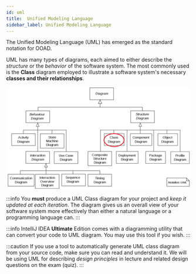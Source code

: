 ```yaml
---
id: uml
title:  Unified Modeling Language
sidebar_label: Unified Modeling Language
---
```


The Unified Modeling Language (UML) has emerged as the standard notation for OOAD. 

UML has many types of diagrams, each aimed to either describe the _structure_ or the _behavior_ of the software system. 
The most commonly used is the **Class** diagram employed to illustrate a software system's necessary **classes and their relationships**.

![](../../../static/img/uml_diagrams.png)

:::info
You **must** produce a UML Class diagram for your project and _keep it updated at each iteration_. The diagram gives us an overall view of your software system more effectively than either a natural language or a programming language can.
:::

:::info
IntelliJ IDEA **Ultimate** Edition comes with a diagramming utility that can convert your code to UML diagram. You may use this tool if you wish.
:::


:::caution
If you use a tool to automatically generate UML class diagram from your source code, make sure you can read and understand it. We will be using UML for describing _design principles_ in lecture and related design questions on the exam (quiz).
:::


